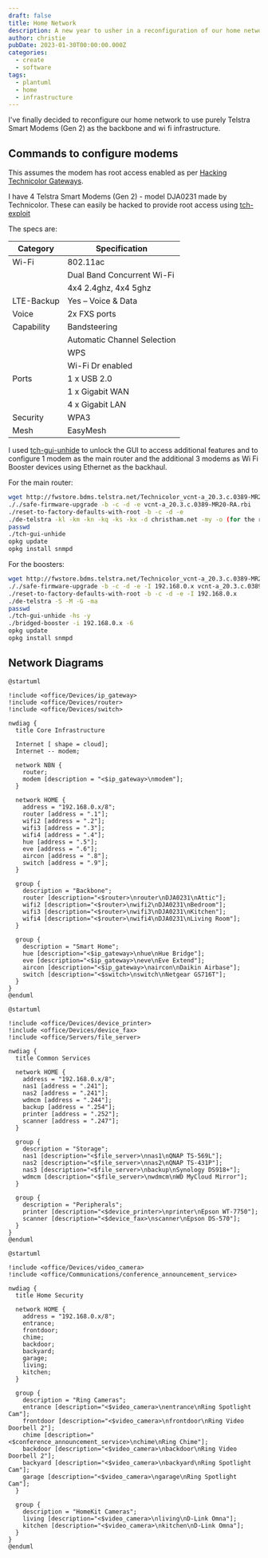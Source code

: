 ```yaml
---
draft: false
title: Home Network
description: A new year to usher in a reconfiguration of our home network
author: christie
pubDate: 2023-01-30T00:00:00.000Z
categories:
  - create
  - software
tags:
  - plantuml
  - home
  - infrastructure
---
```


I've finally decided to reconfigure our home network to use purely Telstra
Smart Modems (Gen 2) as the backbone and wi fi infrastructure.

## Commands to configure modems

This assumes the modem has root access enabled as per
[Hacking Technicolor Gateways](https://hack-technicolor.readthedocs.io/en/stable/).

I have 4 Telstra Smart Modems (Gen 2) - model DJA0231 made by Technicolor. These
can easily be hacked to provide root access using
[tch-exploit](https://github.com/BoLaMN/tch-exploit)

The specs are:

| Category   | Specification               |
| ---------- | --------------------------- |
| Wi-Fi      | 802.11ac                    |
|            | Dual Band Concurrent Wi-Fi  |
|            | 4x4 2.4ghz, 4x4 5ghz        |
| LTE-Backup | Yes – Voice & Data          |
| Voice      | 2x FXS ports                |
| Capability | Bandsteering                |
|            | Automatic Channel Selection |
|            | WPS                         |
|            | Wi-Fi Dr enabled            |
| Ports      | 1 x USB 2.0                 |
|            | 1 x Gigabit WAN             |
|            | 4 x Gigabit LAN             |
| Security   | WPA3                        |
| Mesh       | EasyMesh                    |

I used [tch-gui-unhide](https://github.com/seud0nym/tch-gui-unhide) to unlock
the GUI to access additional features and to configure
1 modem as the main router and the additional 3 modems as Wi Fi Booster devices
using Ethernet as the backhaul.

For the main router:

```sh
wget http://fwstore.bdms.telstra.net/Technicolor_vcnt-a_20.3.c.0389-MR20-RA/vcnt-a_20.3.c.0389-MR20-RA.rbi
././safe-firmware-upgrade -b -c -d -e vcnt-a_20.3.c.0389-MR20-RA.rbi
./reset-to-factory-defaults-with-root -b -c -d -e
./de-telstra -kl -km -kn -kq -ks -kx -d christham.net -my -o (for the router)
passwd
./tch-gui-unhide
opkg update
opkg install snmpd
```

For the boosters:

```sh
wget http://fwstore.bdms.telstra.net/Technicolor_vcnt-a_20.3.c.0389-MR20-RA/vcnt-a_20.3.c.0389-MR20-RA.rbi
././safe-firmware-upgrade -b -c -d -e -I 192.168.0.x vcnt-a_20.3.c.0389-MR20-RA.rbi
./reset-to-factory-defaults-with-root -b -c -d -e -I 192.168.0.x
./de-telstra -S -M -G -ma
passwd
./tch-gui-unhide -hs -y
./bridged-booster -i 192.168.0.x -6
opkg update
opkg install snmpd
```

## Network Diagrams

```plantuml
@startuml

!include <office/Devices/ip_gateway>
!include <office/Devices/router>
!include <office/Devices/switch>

nwdiag {
  title Core Infrastructure

  Internet [ shape = cloud];
  Internet -- modem;

  network NBN {
    router;
    modem [description = "<$ip_gateway>\nmodem"];
  }

  network HOME {
    address = "192.168.0.x/8";
    router [address = ".1"];
    wifi2 [address = ".2"];
    wifi3 [address = ".3"];
    wifi4 [address = ".4"];
    hue [address = ".5"];
    eve [address = ".6"];
    aircon [address = ".8"];
    switch [address = ".9"];
  }

  group {
    description = "Backbone";
    router [description="<$router>\nrouter\nDJA0231\nAttic"];
    wifi2 [description="<$router>\nwifi2\nDJA0231\nBedroom"];
    wifi3 [description="<$router>\nwifi3\nDJA0231\nKitchen"];
    wifi4 [description="<$router>\nwifi4\nDJA0231\nLiving Room"];
  }

  group {
    description = "Smart Home";
    hue [description="<$ip_gateway>\nhue\nHue Bridge"];
    eve [description="<$ip_gateway>\neve\nEve Extend"];
    aircon [description="<$ip_gateway>\naircon\nDaikin Airbase"];
    switch [description="<$switch>\nswitch\nNetgear GS716T"];
  }
}
@enduml
```

```plantuml
@startuml

!include <office/Devices/device_printer>
!include <office/Devices/device_fax>
!include <office/Servers/file_server>

nwdiag {
  title Common Services

  network HOME {
    address = "192.168.0.x/8";
    nas1 [address = ".241"];
    nas2 [address = ".241"];
    wdmcm [address = ".244"];
    backup [address = ".254"];
    printer [address = ".252"];
    scanner [address = ".247"];
  }

  group {
    description = "Storage";
    nas1 [description="<$file_server>\nnas1\nQNAP TS-569L"];
    nas2 [description="<$file_server>\nnas2\nQNAP TS-431P"];
    nas3 [description="<$file_server>\nbackup\nSynology DS918+"];
    wdmcm [description="<$file_server>\nwdmcm\nWD MyCloud Mirror"];
  }

  group {
    description = "Peripherals";
    printer [description="<$device_printer>\nprinter\nEpson WT-7750"];
    scanner [description="<$device_fax>\nscanner\nEpson DS-570"];
  }
}
@enduml
```

```plantuml
@startuml

!include <office/Devices/video_camera>
!include <office/Communications/conference_announcement_service>

nwdiag {
  title Home Security

  network HOME {
    address = "192.168.0.x/8";
    entrance;
    frontdoor;
    chime;
    backdoor;
    backyard;
    garage;
    living;
    kitchen;
  }

  group {
    description = "Ring Cameras";
    entrance [description="<$video_camera>\nentrance\nRing Spotlight Cam"];
    frontdoor [description="<$video_camera>\nfrontdoor\nRing Video Doorbell 2"];
    chime [description="<$conference_announcement_service>\nchime\nRing Chime"];
    backdoor [description="<$video_camera>\nbackdoor\nRing Video Doorbell 2"];
    backyard [description="<$video_camera>\nbackyard\nRing Spotlight Cam"];
    garage [description="<$video_camera>\ngarage\nRing Spotlight Cam"];
  }

  group {
    description = "HomeKit Cameras";
    living [description="<$video_camera>\nliving\nD-Link Omna"];
    kitchen [description="<$video_camera>\nkitchen\nD-Link Omna"];
  }
}
@enduml
```
